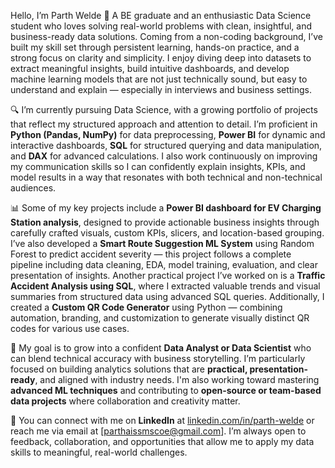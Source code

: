 Hello, I’m Parth Welde 👋 A BE graduate and an enthusiastic Data Science student who loves solving real-world problems with clean, insightful, and business-ready data solutions. Coming from a non-coding background, I’ve built my skill set through persistent learning, hands-on practice, and a strong focus on clarity and simplicity. I enjoy diving deep into datasets to extract meaningful insights, build intuitive dashboards, and develop machine learning models that are not just technically sound, but easy to understand and explain — especially in interviews and business settings.

🔍 I’m currently pursuing Data Science, with a growing portfolio of projects that reflect my structured approach and attention to detail. I’m proficient in **Python (Pandas, NumPy)** for data preprocessing, **Power BI** for dynamic and interactive dashboards, **SQL** for structured querying and data manipulation, and **DAX** for advanced calculations. I also work continuously on improving my communication skills so I can confidently explain insights, KPIs, and model results in a way that resonates with both technical and non-technical audiences.

📊 Some of my key projects include a **Power BI dashboard for EV Charging Station analysis**, designed to provide actionable business insights through carefully crafted visuals, custom KPIs, slicers, and location-based grouping. I’ve also developed a **Smart Route Suggestion ML System** using Random Forest to predict accident severity — this project follows a complete pipeline including data cleaning, EDA, model training, evaluation, and clear presentation of insights. Another practical project I’ve worked on is a **Traffic Accident Analysis using SQL**, where I extracted valuable trends and visual summaries from structured data using advanced SQL queries. Additionally, I created a **Custom QR Code Generator** using Python — combining automation, branding, and customization to generate visually distinct QR codes for various use cases.

🚀 My goal is to grow into a confident **Data Analyst or Data Scientist** who can blend technical accuracy with business storytelling. I’m particularly focused on building analytics solutions that are **practical, presentation-ready**, and aligned with industry needs. I'm also working toward mastering **advanced ML techniques** and contributing to **open-source or team-based data projects** where collaboration and creativity matter.

📧 You can connect with me on **LinkedIn** at [linkedin.com/in/parth-welde](https://www.linkedin.com/in/parth-welde) or reach me via email at \[parthaissmscoe@gmail.com]. I’m always open to feedback, collaboration, and opportunities that allow me to apply my data skills to meaningful, real-world challenges.
